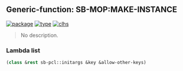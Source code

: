 ## Generic-function: SB-MOP:MAKE-INSTANCE
[![package](https://img.shields.io/badge/Package-SB--MOP-5f9ea0.svg?style=social&colorA=999999)](../) [![type](https://img.shields.io/badge/Type-Generic--Function-5f9ea0.svg?style=social&colorA=999999)](../#generic-function) [![clhs](https://img.shields.io/badge/CLHS-MAKE--INSTANCE-5f9ea0.svg?style=social&colorA=999999)](http://www.lispworks.com/documentation/HyperSpec/Body/f_mk_ins.htm) 

> No description.

### Lambda list
```cl
(class &rest sb-pcl::initargs &key &allow-other-keys)
```
